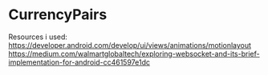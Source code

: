# CurrencyPairs

Resources i used: 
https://developer.android.com/develop/ui/views/animations/motionlayout
https://medium.com/walmartglobaltech/exploring-websocket-and-its-brief-implementation-for-android-cc461597e1dc
